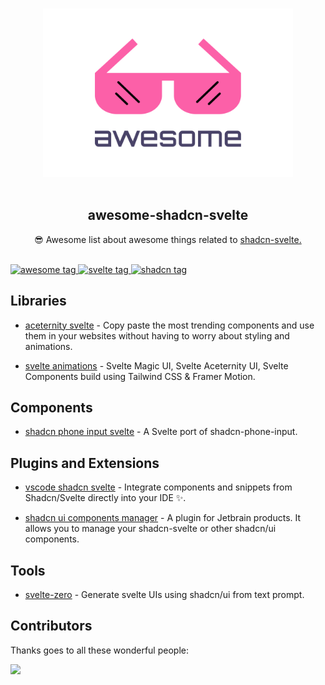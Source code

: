 <p align="center">
  <br>
  <img width="400" src="https://raw.githubusercontent.com/MosheRivkin/awesome-shadcn-svelte/95842e6ba15f90a6f019b5c7dbc114cbf8ba7f49/assets/logo.svg" alt="logo of awesome-shadcn-svelte repository">
  <br>
  <br>
</p>

<h2 align='center'>awesome-shadcn-svelte</h2>

<p align='center'>
😎 Awesome list about awesome things related to  <a href='https://ui.shadcn.com/' target="_blank">shadcn-svelte.</a>
</p>

<br>

<a href='https://github.com/MosheRivkin/awesome-shadcn-svelte/' target="_blank">
  <img src='https://cdn.rawgit.com/sindresorhus/awesome/d7305f38d29fed78fa85652e3a63e154dd8e8829/media/badge.svg' alt='awesome tag'>
</a>
<a href='https://svelte.dev/' target="_blank">
  <img src='https://img.shields.io/badge/svelte-5.0-orange.svg' alt='svelte tag'>
</a>
<a href='https://www.shadcn-svelte.com' target="_blank">
  <img src='https://img.shields.io/badge/shadcn-svelte-blue.svg' alt='shadcn tag'>
</a>

## Libraries

- [aceternity svelte](https://aceternity.sveltekit.io) - Copy paste the most trending components and use them in your websites without having to worry about styling and animations.

- [svelte animations](https://github.com/SikandarJODD/svelte-animations) - Svelte Magic UI, Svelte Aceternity UI, Svelte Components build using Tailwind CSS & Framer Motion.

## Components

- [shadcn phone input svelte](https://github.com/ieedan/shadcn-phone-input-svelte) - A Svelte port of shadcn-phone-input.

## Plugins and Extensions

- [vscode shadcn svelte](https://marketplace.visualstudio.com/items?itemName=Selemondev.vscode-shadcn-svelte) - Integrate components and snippets from Shadcn/Svelte directly into your IDE ✨.

- [shadcn ui components manager](https://marketplace.visualstudio.com/items?itemName=Selemondev.vscode-shadcn-svelte) - A plugin for Jetbrain products. It allows you to manage your shadcn-svelte or other shadcn/ui components.

<!-- ## Blocks -->

<!-- ## Templates -->

<!-- ## Lists -->

## Tools

- [svelte-zero](https://svelte0.dev) - Generate svelte UIs using shadcn/ui from text prompt.


## Contributors

Thanks goes to all these wonderful people:

<a href="https://github.com/MosheRivkin/awesome-shadcn-svelte/graphs/contributors">
  <img src="https://contrib.rocks/image?repo=MosheRivkin/awesome-shadcn-svelte" />
</a>
